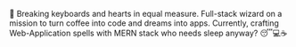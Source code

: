 🚀 Breaking keyboards and hearts in equal measure. Full-stack wizard on a mission to turn coffee into code and dreams into apps. Currently, crafting Web-Application spells with MERN stack who needs sleep anyway? 😴💻☕️
